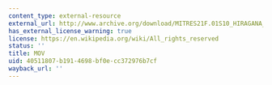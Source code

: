 ```yaml
---
content_type: external-resource
external_url: http://www.archive.org/download/MITRES21F.01S10_HIRAGANA_CHARACTERS/0462.mov
has_external_license_warning: true
license: https://en.wikipedia.org/wiki/All_rights_reserved
status: ''
title: MOV
uid: 40511807-b191-4698-bf0e-cc372976b7cf
wayback_url: ''
---
```

